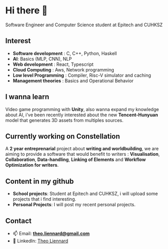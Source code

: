 # Hi there 👋

Software Engineer and Computer Science student at Epitech and CUHKSZ

## Interest
- **Software development** : C, C++, Python, Haskell
- **AI**: Basics (MLP, CNN), NLP
- **Web development** : React, Typescript
- **Cloud Computing** : Aws, Network programming
- **Low level Programming** : Compiler, Risc-V simulator and caching
- **Management theories** : Basics and Operational Behavior

## I wanna learn
Video game programming with **Unity**, also wanna expand my knowledge about AI, i've been recently interested about the new **Tencent-Hunyuan** model that generates 3D assets from multiples sources.

## Currently working on Constellation

A **2 year entreprenarial** project about **writing and worldbuilding**, we are aiming to provide a software that would benefit to writers : **Visualisation**, **Collaboration**, **Data-handling**, **Linking of Elements** and **Workflow Optimization for writers**.

## Content in my github

- **School projects**: Student at Epitech and CUHKSZ, i will upload some projects that i find interesting.
- **Personal Projects**: I will post my recent personal projects.

## Contact
- 📫 Email: **theo.liennard@gmail.com**
- 🔗 LinkedIn: [Theo Liennard](https://www.linkedin.com/in/th%C3%A9o-liennard-860488235/)
